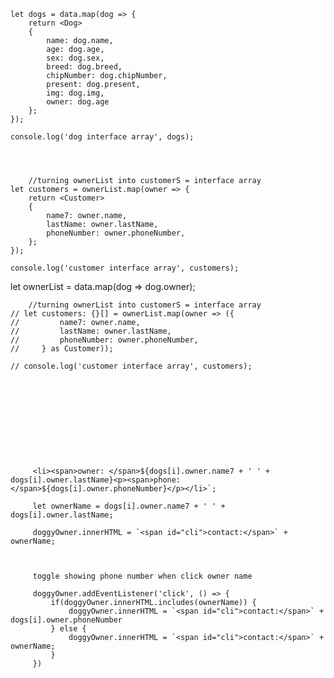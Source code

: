 
    let dogs = data.map(dog => {
        return <Dog>
        {
            name: dog.name,
            age: dog.age,
            sex: dog.sex,
            breed: dog.breed,
            chipNumber: dog.chipNumber,
            present: dog.present,
            img: dog.img,
            owner: dog.age
        };
    });

    console.log('dog interface array', dogs);




        //turning ownerList into customerS = interface array
    let customers = ownerList.map(owner => {
        return <Customer>
        {
            name7: owner.name,
            lastName: owner.lastName,
            phoneNumber: owner.phoneNumber,
        };
    });

    console.log('customer interface array', customers);










let ownerList = data.map(dog => dog.owner);

        //turning ownerList into customerS = interface array
    // let customers: {}[] = ownerList.map(owner => ({
    //         name7: owner.name,
    //         lastName: owner.lastName,
    //         phoneNumber: owner.phoneNumber,
    //     } as Customer));

    // console.log('customer interface array', customers);











         <li><span>owner: </span>${dogs[i].owner.name7 + ' ' + dogs[i].owner.lastName}<p><span>phone: </span>${dogs[i].owner.phoneNumber}</p></li>`;

         let ownerName = dogs[i].owner.name7 + ' ' + dogs[i].owner.lastName;

         doggyOwner.innerHTML = `<span id="cli">contact:</span>` + ownerName;

         
        
         toggle showing phone number when click owner name
         
         doggyOwner.addEventListener('click', () => {
             if(doggyOwner.innerHTML.includes(ownerName)) {
                 doggyOwner.innerHTML = `<span id="cli">contact:</span>` + dogs[i].owner.phoneNumber
             } else {
                 doggyOwner.innerHTML = `<span id="cli">contact:</span>` + ownerName;
             }
         })